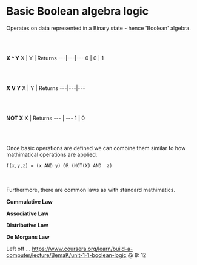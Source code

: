 # Basic Boolean algebra logic

Operates on data represented in a Binary state - hence 'Boolean' algebra.

<br/>
<br/>

<b>X ^ Y</b>
X | Y | Returns
---|---|---
0 | 0 | 1

<br/>
<br/>

<b>X V Y</b>
X | Y | Returns
---|---|---


<br/>
<br/>

<b>NOT X</b>
X | Returns
--- | ---
1 | 0


<br/>
<br/>

Once basic operations are defined we can combine them similar to how mathimatical operations are applied.


```
f(x,y,z) = (x AND y) OR (NOT(X) AND  z)
```


<br/>
<br/>
Furthermore, there are common laws as with standard mathimatics.

<b>Cummulative Law</b>

<b>Associative Law</b>

<b>Distributive Law</b>

<b>De Morgans Law</b>

Left off ... https://www.coursera.org/learn/build-a-computer/lecture/BemaK/unit-1-1-boolean-logic @ 8: 12